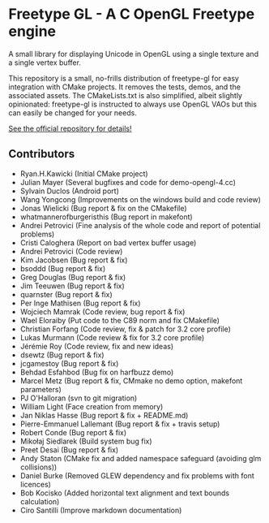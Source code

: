 # Freetype GL - A C OpenGL Freetype engine

A small library for displaying Unicode in OpenGL using a single texture and
a single vertex buffer.

This repository is a small, no-frills distribution of freetype-gl for easy
integration with CMake projects. It removes the tests, demos, and the associated
assets. The CMakeLists.txt is also simplified, albeit slightly opinionated:
freetype-gl is instructed to always use OpenGL VAOs but this can easily be
changed for your needs.

[See the official repository for details!](http://github.com/rougier/freetype-gl)

## Contributors

* Ryan.H.Kawicki (Initial CMake project)
* Julian Mayer (Several bugfixes and code for demo-opengl-4.cc)
* Sylvain Duclos (Android port)
* Wang Yongcong (Improvements on the windows build and code review)
* Jonas Wielicki (Bug report & fix on the CMakefile)
* whatmannerofburgeristhis (Bug report in makefont)
* Andrei Petrovici (Fine analysis of the whole code and report of potential problems)
* Cristi Caloghera (Report on bad vertex buffer usage)
* Andrei Petrovici (Code review)
* Kim Jacobsen (Bug report & fix)
* bsoddd (Bug report & fix)
* Greg Douglas (Bug report & fix)
* Jim Teeuwen (Bug report & fix)
* quarnster (Bug report & fix)
* Per Inge Mathisen (Bug report & fix)
* Wojciech Mamrak (Code review, bug report & fix)
* Wael Eloraiby (Put code to the C89 norm and fix CMakefile)
* Christian Forfang (Code review, fix & patch for 3.2 core profile)
* Lukas Murmann (Code review & fix for 3.2 core profile)
* Jérémie Roy (Code review, fix and new ideas)
* dsewtz (Bug report & fix)
* jcgamestoy (Bug report & fix)
* Behdad Esfahbod (Bug fix on harfbuzz demo)
* Marcel Metz (Bug report & fix, CMmake no demo option, makefont parameters)
* PJ O'Halloran (svn to git migration)
* William Light (Face creation from memory)
* Jan Niklas Hasse (Bug report & fix + README.md)
* Pierre-Emmanuel Lallemant (Bug report & fix + travis setup)
* Robert Conde (Bug report & fix)
* Mikołaj Siedlarek (Build system bug fix)
* Preet Desai (Bug report & fix)
* Andy Staton (CMake fix and added namespace safeguard (avoiding glm collisions))
* Daniel Burke (Removed GLEW dependency and fix problems with font licences)
* Bob Kocisko (Added horizontal text alignment and text bounds calculation)
* Ciro Santilli (Improve markdown documentation)
